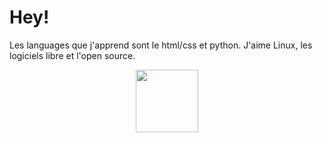# Hey!

Les languages que j'apprend sont le html/css et python.
J'aime Linux, les logiciels libre et l'open source.
<div id="header" align="center">
<div id="header" align="center">
  <img src="https://external-content.duckduckgo.com/iu/?u=https%3A%2F%2F1.bp.blogspot.com%2F-UdW8f15X5fw%2FXy7sbZAy2TI%2FAAAAAAAAXGU%2FDCR8nxO6MbMKCseT3ZE33v1DmTY-kVDaQCLcBGAsYHQ%2Fs964%2Fgnu.gif&f=1&nofb=1&ipt=47e4e0f3ceaf38c836c1f927625d860a89270b34d90d8b01ae206646376ec97f&ipo=images" width="100"/>
</div>
